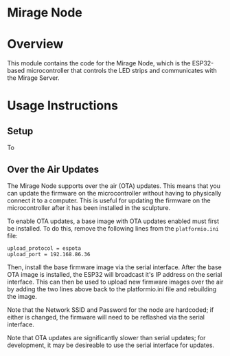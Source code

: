 Mirage Node
===========

# Overview

This module contains the code for the Mirage Node, which is the ESP32-based microcontroller that controls the LED strips and communicates with the Mirage Server.

# Usage Instructions

## Setup

To 

## Over the Air Updates

The Mirage Node supports over the air (OTA) updates. This means that you can update the firmware on the microcontroller without having to physically connect it to a computer. This is useful for updating the firmware on the microcontroller after it has been installed in the sculpture.

To enable OTA updates, a base image with OTA updates enabled must first be installed. To do this, remove the following lines from the `platformio.ini` file:

    upload_protocol = espota
    upload_port = 192.168.86.36

Then, install the base firmware image via the serial interface. After the base OTA image is installed, the ESP32 will broadcast it's IP address on the serial interface. This can then be used to upload new firmware images over the air by adding the two lines above back to the platformio.ini file and rebuilding the image.

Note that the Network SSID and Password for the node are hardcoded; if either is changed, the firmware will need to be reflashed via the serial interface.

Note that OTA updates are significantly slower than serial updates; for development, it may be desireable to use the serial interface for updates.